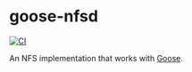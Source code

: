 # goose-nfsd

[![CI](https://github.com/mit-pdos/goose-nfsd/workflows/CI/badge.svg)](https://github.com/mit-pdos/goose-nfsd/actions?query=workflow%3ACI)

An NFS implementation that works with [Goose](https://github.com/tchajed/goose).
